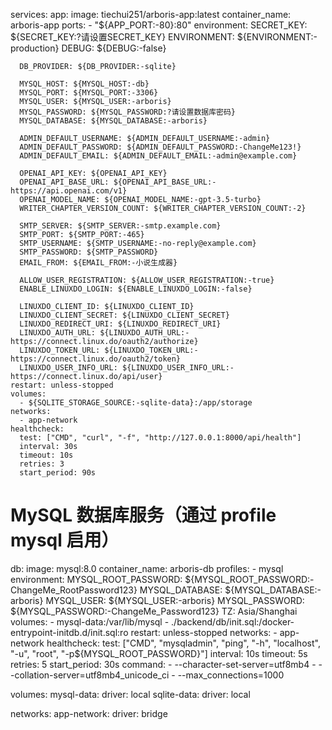 services:
  app:
    image: tiechui251/arboris-app:latest
    container_name: arboris-app
    ports:
      - "${APP_PORT:-80}:80"
    environment:
      SECRET_KEY: ${SECRET_KEY:?请设置SECRET_KEY}
      ENVIRONMENT: ${ENVIRONMENT:-production}
      DEBUG: ${DEBUG:-false}

      DB_PROVIDER: ${DB_PROVIDER:-sqlite}

      MYSQL_HOST: ${MYSQL_HOST:-db}
      MYSQL_PORT: ${MYSQL_PORT:-3306}
      MYSQL_USER: ${MYSQL_USER:-arboris}
      MYSQL_PASSWORD: ${MYSQL_PASSWORD:?请设置数据库密码}
      MYSQL_DATABASE: ${MYSQL_DATABASE:-arboris}

      ADMIN_DEFAULT_USERNAME: ${ADMIN_DEFAULT_USERNAME:-admin}
      ADMIN_DEFAULT_PASSWORD: ${ADMIN_DEFAULT_PASSWORD:-ChangeMe123!}
      ADMIN_DEFAULT_EMAIL: ${ADMIN_DEFAULT_EMAIL:-admin@example.com}

      OPENAI_API_KEY: ${OPENAI_API_KEY}
      OPENAI_API_BASE_URL: ${OPENAI_API_BASE_URL:-https://api.openai.com/v1}
      OPENAI_MODEL_NAME: ${OPENAI_MODEL_NAME:-gpt-3.5-turbo}
      WRITER_CHAPTER_VERSION_COUNT: ${WRITER_CHAPTER_VERSION_COUNT:-2}

      SMTP_SERVER: ${SMTP_SERVER:-smtp.example.com}
      SMTP_PORT: ${SMTP_PORT:-465}
      SMTP_USERNAME: ${SMTP_USERNAME:-no-reply@example.com}
      SMTP_PASSWORD: ${SMTP_PASSWORD}
      EMAIL_FROM: ${EMAIL_FROM:-小说生成器}

      ALLOW_USER_REGISTRATION: ${ALLOW_USER_REGISTRATION:-true}
      ENABLE_LINUXDO_LOGIN: ${ENABLE_LINUXDO_LOGIN:-false}

      LINUXDO_CLIENT_ID: ${LINUXDO_CLIENT_ID}
      LINUXDO_CLIENT_SECRET: ${LINUXDO_CLIENT_SECRET}
      LINUXDO_REDIRECT_URI: ${LINUXDO_REDIRECT_URI}
      LINUXDO_AUTH_URL: ${LINUXDO_AUTH_URL:-https://connect.linux.do/oauth2/authorize}
      LINUXDO_TOKEN_URL: ${LINUXDO_TOKEN_URL:-https://connect.linux.do/oauth2/token}
      LINUXDO_USER_INFO_URL: ${LINUXDO_USER_INFO_URL:-https://connect.linux.do/api/user}
    restart: unless-stopped
    volumes:
      - ${SQLITE_STORAGE_SOURCE:-sqlite-data}:/app/storage
    networks:
      - app-network
    healthcheck:
      test: ["CMD", "curl", "-f", "http://127.0.0.1:8000/api/health"]
      interval: 30s
      timeout: 10s
      retries: 3
      start_period: 90s

  # MySQL 数据库服务（通过 profile mysql 启用）
  db:
    image: mysql:8.0
    container_name: arboris-db
    profiles:
      - mysql
    environment:
      MYSQL_ROOT_PASSWORD: ${MYSQL_ROOT_PASSWORD:-ChangeMe_RootPassword123}
      MYSQL_DATABASE: ${MYSQL_DATABASE:-arboris}
      MYSQL_USER: ${MYSQL_USER:-arboris}
      MYSQL_PASSWORD: ${MYSQL_PASSWORD:-ChangeMe_Password123}
      TZ: Asia/Shanghai
    volumes:
      - mysql-data:/var/lib/mysql
      - ./backend/db/init.sql:/docker-entrypoint-initdb.d/init.sql:ro
    restart: unless-stopped
    networks:
      - app-network
    healthcheck:
      test: ["CMD", "mysqladmin", "ping", "-h", "localhost", "-u", "root", "-p${MYSQL_ROOT_PASSWORD}"]
      interval: 10s
      timeout: 5s
      retries: 5
      start_period: 30s
    command:
      - --character-set-server=utf8mb4
      - --collation-server=utf8mb4_unicode_ci
      - --max_connections=1000

volumes:
  mysql-data:
    driver: local
  sqlite-data:
    driver: local

networks:
  app-network:
    driver: bridge
